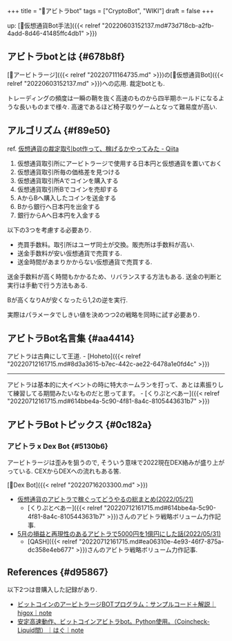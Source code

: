 +++
title = "📝アビトラbot"
tags = ["CryptoBot", "WIKI"]
draft = false
+++

up: [🔖仮想通貨Bot手法]({{< relref "20220603152137.md#73d718cb-a2fb-4add-8d46-41485ffc4db1" >}})


## アビトラbotとは {#678b8f}

[📝アービトラージ]({{< relref "20220711164735.md" >}})の[📝仮想通貨Bot]({{< relref "20220603152137.md" >}})への応用. 裁定botとも.

トレーディングの頻度は一瞬の鞘を抜く高速のものから四半期ホールドになるような長いものまで様々. 高速であるほど椅子取りゲームとなって難易度が高い.


## アルゴリズム {#f89e50}

ref. [仮想通貨の裁定取引bot作って、稼げるかやってみた - Qiita](https://qiita.com/hikoharu/items/87aa88aef7b0c421e837)

1.  仮想通貨取引所にアービトラージで使用する日本円と仮想通貨を置いておく
2.  仮想通貨取引所毎の価格差を見つける
3.  仮想通貨取引所Aでコインを購入する
4.  仮想通貨取引所Bでコインを売却する
5.  AからBへ購入したコインを送金する
6.  Bから銀行へ日本円を出金する
7.  銀行からAへ日本円を入金する

以下の3つを考慮する必要あり.

-   売買手数料。取引所はユーザ同士が交換。販売所は手数料が高い.
-   送金手数料が安い仮想通貨で売買する.
-   送金時間があまりかからない仮想通貨で売買する.

送金手数料が高く時間もかかるため、リバランスする方法もある. 送金の判断と実行は手動で行う方法もある.

Bが高くなりAが安くなったら1,2の逆を実行.

実際はパラメータでしきい値を決めつつ2の戦略を同時に試す必要あり.


## アビトラBot名言集 {#aa4414}

アビトラは古典にして王道. - [Hoheto]({{< relref "20220712161715.md#8d3a3615-b7ec-442c-ae22-6478a1e0fd4c" >}})

---

アビトラは基本的に大イベントの時に特大ホームランを打って、あとは素振りして練習してる期間みたいなものだと思ってます。 - [くりぷとべあー]({{< relref "20220712161715.md#614bbe4a-5c90-4f81-8a4c-8105443631b7" >}})


## アビトラBotトピックス {#0c182a}


### アビトラ x Dex Bot {#5130b6}

アービトラージは歪みを狙うので, そういう意味で2022現在DEX絡みが盛り上がっている. CEXからDEXへの流れもある筈.

[📝Dex Bot]({{< relref "20220716203300.md" >}})

-   [仮想通貨のアビトラで稼ぐってどうやるの総まとめ(2022/05/21)](https://note.com/cryptoo_bear/n/n76111d01158a)
    -   [くりぷとべあー]({{< relref "20220712161715.md#614bbe4a-5c90-4f81-8a4c-8105443631b7" >}})さんのアビトラ戦略ボリューム力作記事.
-   [5月の損益と再現性のあるアビトラで5000円を1億円にした話(2022/05/31)](https://note.com/qash/n/nf71c08f2a479)
    -   [QASH]({{< relref "20220712161715.md#ea06310e-4e93-46f7-875a-dc358e4eb677" >}})さんのアビトラ戦略ボリューム力作記事.


## References {#d95867}

以下2つは昔購入した記録があり.

-   [ビットコインのアービトラージBOTプログラム：サンプルコード＋解説｜higox｜note](https://note.com/higox/n/n07936bc622e5)
-   [安定高速動作、ビットコインアビトラbot。Python使用。（Coincheck-Liquid間）｜はぐ｜note](https://note.com/tibita78/n/n333a287afc01)
